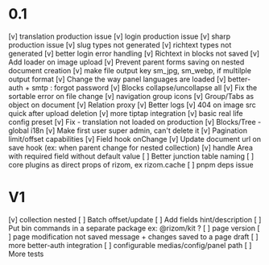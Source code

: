 # 0.1
[v] translation production issue
[v] login production issue
[v] sharp production issue
[v] slug types not generated
[v] richtext types not generated
[v] better login error handling
[v] Richtext in blocks not saved
[v] Add loader on image upload
[v] Prevent parent forms saving on nested document creation
[v] make file output key sm_jpg, sm_webp, if multilple output format
[v] Change the way panel languages are loaded
[v] better-auth + smtp : forgot password
[v] Blocks collapse/uncollapse all
[v] Fix the sortable error on file change
[v] navigation group icons
[v] Group/Tabs as object on document
[v] Relation proxy 
[v] Better logs
[v] 404 on image src quick after upload deletion
[v] more tiptap integration
[v] basic real life config preset
[v] Fix - translation not loaded on production
[v] Blocks/Tree - global i18n
[v] Make first user super admin, can't delete it 
[v] Pagination limit/offset capabilities
[v] Field hook onChange
[v] Update document url on save hook (ex: when parent change for nested collection)
[v] handle Area with required field without default value
[ ] Better junction table naming
[ ] core plugins as direct props of rizom, ex rizom.cache
[ ] pnpm deps issue

# V1
[v] collection nested
[ ] Batch offset/update
[ ] Add fields hint/description
[ ] Put bin commands in a separate package ex: @rizom/kit ?
[ ] page version
[ ] page modification not saved message + changes saved to a page draft
[ ] more better-auth integration
[ ] configurable medias/config/panel path
[ ] More tests